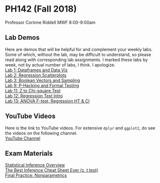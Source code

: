 # PH142 (Fall 2018)
Professor Corinne Riddell
MWF 8:00-9:00am

## Lab Demos
Here are demos that will be helpful for and complement your weekly labs. Some of which, without the lab, may be difficult to understand, so please read along with corresponding lab assignments. I marked these labs by week, not by actual number of labs, I think. I apologize.
<br>
<a href="../2018-fall/lab_demos/lab_1/lab_1_demo.html">Lab 1: Dataframes and Data Viz</a>
<br>
<a href="../2018-fall/lab_demos/lab_2/lab_2_demo.html">Lab 2: Regression Scatterplots</a>
<br>
<a href="../2018-fall/lab_demos/lab_3/lab_3_demo.html">Lab 3: Boolean Vectors and Sampling</a>
<br>
<a href="../2018-fall/lab_demos/lab_9/lab_9_demo.html">Lab 9: P-Hacking and Formal Testing</a>
<br>
<a href="../2018-fall/lab_demos/lab_11/Lab (2018-11-08).html">Lab 11: Z to Chi-square Test</a>
<br>
<a href="../2018-fall/lab_demos/lab_12/lab_12.html">Lab 12: Regression Test Intro</a>
<br>
<a href="../2018-fall/lab_demos/lab_13/lab_13.html">Lab 13: ANOVA F-test, Regression HT & CI</a>

## YouTube Videos
Here is the link to YouTube videos. For extensive `dplyr` and `ggplot2`, do see the videos on the following channel.
<br>
<a href="https://www.youtube.com/channel/UCcwP59Z7IT29Qi-izAwf7rA/videos">YouTube Channel</a>

## Exam Materials
<a href="../2018-fall/final/part-3-review.pdf">Statistical Inference Overview</a>
<br>
<a href="../2018-fall/resources/inference-cheat-sheet.pdf">The Best Inference Cheat Sheet Ever (z, t test)</a>
<br>
<a href="../2018-fall/final/nonparametric.html">Final Practice: Nonparametrics</a>
